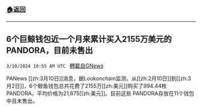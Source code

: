###  [:house:返回](README.md)
---


## 6个巨鲸钱包近一个月来累计买入2155万美元的PANDORA，目前未售出
`3/10/2024 10:55 AM UTC ` [轉載自GNews](https://gnews.org/articles/2381583)

PANews [[zh:3月10日]]消息，据Lookonchain监测，从[[zh:2月10日]]到[[zh:3月2日]]，6个鲸鱼钱包总共花费了2155万[[zh:美元]]购买了994.44枚PANDORA，平均价格为21,675[[zh:美元]]。目前这些 PANDORA存放在11个钱包中且未售出。
